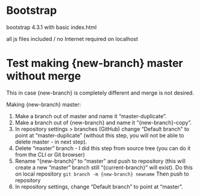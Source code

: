 # Bootstrap

bootstrap 4.3.1 with basic index.html

all js files included  / no Internet required on localhost

# Test making {new-branch} master without merge

This in case {new-branch} is completely different and merge is not desired.

Making {new-branch} master:

1. Make a branch out of master and name it “master-duplicate”.
2. Make a branch out of {new-branch} and name it “{new-branch}-copy”.
3. In repository settings > branches (GitHub) change “Default branch” to point at “master-duplicate” (without this step, you will not be able to delete master - in next step).
4. Delete “master” branch - I did this step from source tree (you can do it from the CLI or Git browser)
5. Rename “{new-branch}” to “master” and push to repository (this will create a new “master” branch still “{current-branch}” will exist). Do this on local repository
``` git branch -m {new-branch} newname ```
Then push to repository
6. In repository settings, change “Default branch” to point at “master”.
